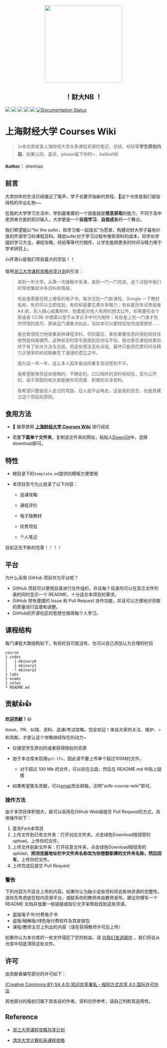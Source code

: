<div align=center>
<img src="https://raw.githubusercontent.com/shenhao-stu/WiKi-for-Sufe-Courses/master/sufe_logo.png" width="250">
<h2 align="center"><b>！财大NB ！</b> </h2>
</div>

[![](https://img.shields.io/github/watchers/shenhao-stu/WiKi-for-Sufe-Courses.svg?style=flat)](https://github.com/shenhao-stu/WiKi-for-Sufe-Courses/watchers)
[![](https://img.shields.io/github/stars/shenhao-stu/WiKi-for-Sufe-Courses.svg?style=flat)](https://github.com/shenhao-stu/WiKi-for-Sufe-Courses/stargazers)
[![](https://img.shields.io/github/forks/shenhao-stu/WiKi-for-Sufe-Courses.svg?style=flat)](https://github.com/shenhao-stu/WiKi-for-Sufe-Courses/network/members)
[![](https://img.shields.io/github/issues-pr-closed-raw/shenhao-stu/WiKi-for-Sufe-Courses.svg?style=flat)](https://github.com/shenhao-stu/WiKi-for-Sufe-Courses/issues)
![](https://img.shields.io/github/repo-size/shenhao-stu/WiKi-for-Sufe-Courses.svg?style=flat)
[![Documentation Status](https://readthedocs.org/projects/rekcarc-tsc-uht/badge/?version=latest)](https://rekcarc-tsc-uht.readthedocs.io/en/latest/?badge=latest)

# 上海财经大学 Courses Wiki

> 👍本仓库收录上海财经大学众多课程资源的笔记，总结，经验等**学生原创内容**。如果认同，喜欢，please留下你的⭐，ballball啦

**Author：** shenhao	

## 前言

大学四年的生活已经接近了尾声，学子也要开始新的旅程，🎉这个仓库是我们留给母校的毕业礼物~~

在我的大学学习生活中，学到最重要的一个技能就是**信息获取**的能力，不同于高中老师单方面的知识输入，大学更是一个**自我学习**、**自我成长**的一个舞台。

我们希望能以“for the sufer，和学习者一起成长”为愿景，构建对财大学子最有价值的开源学习的课程百科。降低sufer对于学习过程中搜索资料的成本，将学长学姐的学习方法，课程攻略，经验等等代代相传，让学生能把更多的时间与精力用于学术研究上。

👍开源👍是我们项目最大的宗旨！！

借用[浙江大学课程攻略共享计划](https://github.com/QSCTech/zju-icicles)的引言：

> 来到一所大学，从第一次接触许多课，直到一门一门完成，这个过程中我们时常收集起许多资料和情报。
>
> 有些是需要在网上搜索的电子书，每次见到一门新课程，Google 一下教材名称，有的可以立即找到，有的却是要花费许多眼力；有些是历年试卷或者 A4 纸，前人精心收集制作，抱着能对他人有用的想法公开，却需要在各个群或者 CC98 中摸索以至于从学长手中代代相传；有些是上完一门课才恍然领悟的技巧，原来这门课重点如此，当初本可以更轻松地完成得更好……
>
> 我也曾很努力地收集各种课程资料，但到最后，某些重要信息的得到却往往依然是纯属偶然。这种状态时常令我感到后怕与不安。我也曾在课程结束后终于有了些许方法与总结，但这些想法无处诉说，最终只能把花费时间与精力才换来的经验耗散在了漫漫的遗忘之中。
>
> 我为这一年一年，这么多人孤军奋战的重复劳动感到不平。
>
> 我希望能够将这些隐晦的、不确定的、口口相传的资料和经验，变为公开的、易于获取的和大家能够共同完善、积累的共享资料。
>
> 我希望只要是前人走过的弯路，后人就不必再走。这是我的信念，也是我建立这个项目的原因。

## 食用方法

- :whale: 推荐使用 [**上海财经大学 Courses Wiki**](https://shenhao-stu.github.io/WiKi-for-Sufe-Courses/) 进行阅览

- 若要**下载单个文件夹**，复制该文件夹的网址，粘贴入[DownGit](https://minhaskamal.github.io/DownGit/#/home)中，选择download即可。

## 特性 

- 根目录下的`template.md`提供的模板方便使用

- 本项目至今为止收录了以下内容：

  - 选课攻略
  - 课程评价

  - 电子版教材

  - 优秀项目

  - 个人笔记


目前正在不断的完善！！！！

## 平台

为什么采用 GitHub 项目作为平台呢？

- GitHub 项目可以使用目录进行文件组织，并且每个目录均可以在显示文件列表的同时显示一个 README，十分适合本项目的需求。
- GitHub 带有便捷的 Issue 和 Pull Request 协作功能，并且可以方便地对贡献的质量进行监督和调整。
- GitHub的开源社区的思想也值得每个人学习。

## 课程结构

每门课程大致结构如下，有些栏目可能没有，也可以自己添加认为合理的栏目

```
course
├ codes
│   ├ mbinary0
│   ├ mbinary1
│   └ mbinary2
├ labs
├ exams
├ notes
└ README.md
```

## 贡献👍👍

**欢迎贡献！**😃

Issue、PR、纠错、资料、选课/考试攻略，完全欢迎！来自大家的关注、维护、⭐和贡献，才是让这个攻略继续存在的动力~

- 仅接受学生原创的或者获得授权的资源
- 由于本仓库未启用`git-lfs`，因此请不要上传单个超过100M的文件。
  - 对于超过 100 Mb 的文件，可以存在云盘，然后在 README.md 中贴上链接

- 如果希望匿名贡献，可以[email](mailto:shenhao0223@163.sufe.edu.cn)至此邮箱，注明"sufe-course-wiki"即可。

### 操作方法

由于本项目体积很大，故可以采用在Github Web端提交 Pull Request的方式，具体操作如下：
1. 首先Fork本项目
2. 上传文件到已有文件夹：打开对应文件夹，点击绿色Download按钮旁的upload，上传你的文件。
3. 上传文件到新文件夹：打开任意文件夹，点击绿色Download按钮旁的upload，**把浏览器地址栏中文件夹名称改为你想要新建的文件夹名称，然后回车**，上传你的文件。
3. 上传完成后提交 Pull Request

### 警告

下列内容为不适合上传的内容。如果你认为缺少这些资料将会影响资源的完整性，请优先考虑放在校内资源平台，或联系你的教师并由教师发布。建议你撰写一个 README 文档并放置一些链接或指引文字来帮助找到这些资源。

- 盗版电子书/付费电子书
- 盗版/破解版/绿色版付费软件及其安装包
- 课程/教师主页上列出的内容（请在获得教师许可后上传）

如果你认为本仓库的一些文件侵犯了您的权益，请 [向我们发送邮件](mailto:shenhao0223@163.sufe.edu.cn) 。我们将会从仓库中彻底清除这些文件。

## 许可

由贡献者编写部分的许可如下：

[(Creative Commons BY-SA 4.0) 知识共享署名 - 相同方式共享 4.0 国际许可协议](https://creativecommons.org/licenses/by-nc-sa/4.0/deed.zh)

其他部分的版权归属于其各自的作者。资料仅供参考，请自己判断其适用性。

## Reference

- [浙江大学课程攻略共享计划](https://github.com/QSCTech/zju-icicles)

- [清华大学计算机系课程攻略](https://github.com/PKUanonym/REKCARC-TSC-UHT)

  

  